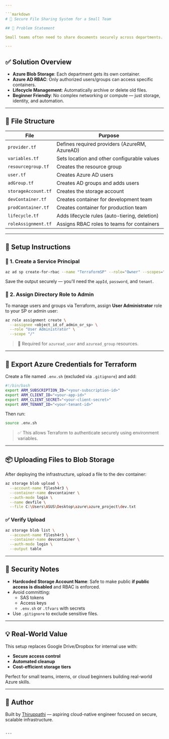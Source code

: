 ```yaml
---

```markdown
# 🔐 Secure File Sharing System for a Small Team

## 📌 Problem Statement

Small teams often need to share documents securely across departments. Email attachments are risky and hard to manage. This project replaces insecure sharing with a **secure, scalable, and cost-optimized solution using Azure Blob Storage**.

---
```


## ✅ Solution Overview

- **Azure Blob Storage**: Each department gets its own container.
- **Azure AD RBAC**: Only authorized users/groups can access specific containers.
- **Lifecycle Management**: Automatically archive or delete old files.
- **Beginner Friendly**: No complex networking or compute — just storage, identity, and automation.

---

## 🧱 File Structure

| File | Purpose |
|------|---------|
| `provider.tf` | Defines required providers (AzureRM, AzureAD) |
| `variables.tf` | Sets location and other configurable values |
| `resourcegroup.tf` | Creates the resource group |
| `user.tf` | Creates Azure AD users |
| `adGroup.tf` | Creates AD groups and adds users |
| `storageAccount.tf` | Creates the storage account |
| `devContainer.tf` | Creates container for development team |
| `prodContainer.tf` | Creates container for production team |
| `lifecycle.tf` | Adds lifecycle rules (auto-tiering, deletion) |
| `roleAssignment.tf` | Assigns RBAC roles to teams for containers |

---

## 🚀 Setup Instructions

### 🔹 1. Create a Service Principal

```bash
az ad sp create-for-rbac --name "TerraformSP" --role="Owner" --scopes="/subscriptions/<sub_id>"
```

Save the output securely — you'll need the `appId`, `password`, and `tenant`.

### 🔹 2. Assign Directory Role to Admin

To manage users and groups via Terraform, assign **User Administrator** role to your SP or admin user:

```bash
az role assignment create \
  --assignee <object_id_of_admin_or_sp> \
  --role "User Administrator" \
  --scope "/"
```

> 🔐 Required for `azuread_user` and `azuread_group` resources.

---

## 🔧 Export Azure Credentials for Terraform

Create a file named `.env.sh` (excluded via `.gitignore`) and add:

```bash
#!/bin/bash
export ARM_SUBSCRIPTION_ID="<your-subscription-id>"
export ARM_CLIENT_ID="<your-app-id>"
export ARM_CLIENT_SECRET="<your-client-secret>"
export ARM_TENANT_ID="<your-tenant-id>"
```

Then run:

```bash
source .env.sh
```

> ✅ This allows Terraform to authenticate securely using environment variables.

---

## 📦 Uploading Files to Blob Storage

After deploying the infrastructure, upload a file to the dev container:

```bash
az storage blob upload \
  --account-name f1lesh4r3 \
  --container-name devcontainer \
  --auth-mode login \
  --name devfile \
  --file C:\Users\ASUS\Desktop\azure\azure_project\dev.txt
```

### ✅ Verify Upload

```bash
az storage blob list \
  --account-name f1lesh4r3 \
  --container-name devcontainer \
  --auth-mode login \
  --output table
```

---

## 🔐 Security Notes

- **Hardcoded Storage Account Name**: Safe to make public **if public access is disabled** and RBAC is enforced.
- Avoid committing:
  - SAS tokens
  - Access keys
  - `.env.sh` or `.tfvars` with secrets
- Use `.gitignore` to exclude sensitive files.

---

## 💡 Real-World Value

This setup replaces Google Drive/Dropbox for internal use with:
- **Secure access control**
- **Automated cleanup**
- **Cost-efficient storage tiers**

Perfect for small teams, interns, or cloud beginners building real-world Azure skills.

---

## 🙌 Author

Built by [Thiruppathi](https://github.com/thiru2612) — aspiring cloud-native engineer focused on secure, scalable infrastructure.
```

---